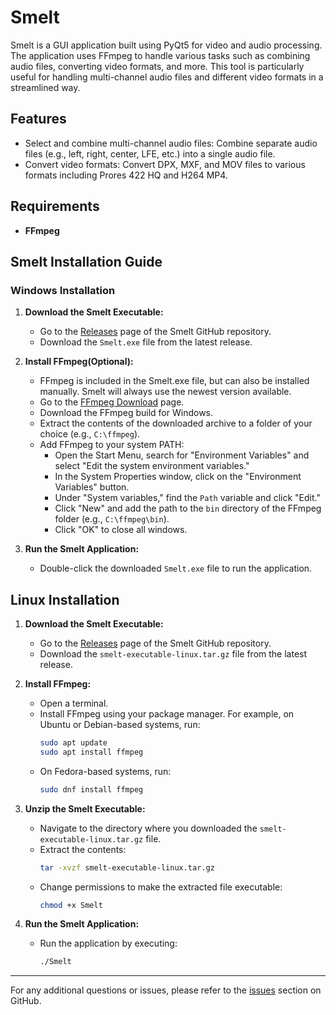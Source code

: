 # Smelt
Smelt is a GUI application built using PyQt5 for video and audio processing. The application uses FFmpeg to handle various tasks such as combining audio files, converting video formats, and more. This tool is particularly useful for handling multi-channel audio files and different video formats in a streamlined way.

## Features
 - Select and combine multi-channel audio files: Combine separate audio files (e.g., left, right, center, LFE, etc.) into a single audio file.
 - Convert video formats: Convert DPX, MXF, and MOV files to various formats including Prores 422 HQ and H264 MP4.

## Requirements
 - **FFmpeg**

## Smelt Installation Guide

### Windows Installation

1. **Download the Smelt Executable:**
   - Go to the [Releases](https://github.com/NationalLibraryOfNorway/smelt/releases) page of the Smelt GitHub repository.
   - Download the `Smelt.exe` file from the latest release.

2. **Install FFmpeg(Optional):**
   - FFmpeg is included in the Smelt.exe file, but can also be installed manually. Smelt will always use the newest version available.
   - Go to the [FFmpeg Download](https://ffmpeg.org/download.html) page.
   - Download the FFmpeg build for Windows.
   - Extract the contents of the downloaded archive to a folder of your choice (e.g., `C:\ffmpeg`).
   - Add FFmpeg to your system PATH:
     - Open the Start Menu, search for "Environment Variables" and select "Edit the system environment variables."
     - In the System Properties window, click on the "Environment Variables" button.
     - Under "System variables," find the `Path` variable and click "Edit."
     - Click "New" and add the path to the `bin` directory of the FFmpeg folder (e.g., `C:\ffmpeg\bin`).
     - Click "OK" to close all windows.

3. **Run the Smelt Application:**
   - Double-click the downloaded `Smelt.exe` file to run the application.

## Linux Installation

1. **Download the Smelt Executable:**
   - Go to the [Releases](https://github.com/NationalLibraryOfNorway/smelt/releases) page of the Smelt GitHub repository.
   - Download the `smelt-executable-linux.tar.gz` file from the latest release.

2. **Install FFmpeg:**
   - Open a terminal.
   - Install FFmpeg using your package manager. For example, on Ubuntu or Debian-based systems, run:
     ```sh
     sudo apt update
     sudo apt install ffmpeg
     ```
   - On Fedora-based systems, run:
     ```sh
     sudo dnf install ffmpeg
     ```

3. **Unzip the Smelt Executable:**
   - Navigate to the directory where you downloaded the `smelt-executable-linux.tar.gz` file.
   - Extract the contents:
     ```sh
     tar -xvzf smelt-executable-linux.tar.gz
     ```
   - Change permissions to make the extracted file executable:
     ```sh
     chmod +x Smelt
     ```

4. **Run the Smelt Application:**
   - Run the application by executing:
     ```sh
     ./Smelt
     ```

---

For any additional questions or issues, please refer to the [issues](https://github.com/NationalLibraryOfNorway/smelt/issues) section on GitHub.
